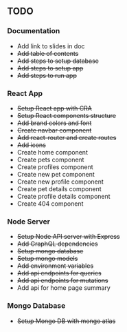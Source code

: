 ## TODO

### Documentation
- Add link to slides in doc
- ~~Add table of contents~~
- ~~Add steps to setup database~~
- ~~Add steps to setup app~~
- ~~Add steps to run app~~

### React App
- ~~Setup React app with CRA~~
- ~~Setup React components structure~~
- ~~Add brand colors and font~~
- ~~Create navbar component~~
- ~~Add react-router and create routes~~
- ~~Add icons~~
- Create home component
- Create pets component
- Create profiles component
- Create new pet component
- Create new profile component
- Create pet details component
- Create profile details component
- Create 404 component

### Node Server
- ~~Setup Node API server with Express~~
- ~~Add GraphQL dependencies~~
- ~~Setup mongo database~~
- ~~Setup mongo models~~ 
- ~~Add environment variables~~
- ~~Add api endpoints for queries~~
- ~~Add api endpoints for mutations~~
- Add api for home page summary

### Mongo Database
- ~~Setup Mongo DB with mongo atlas~~